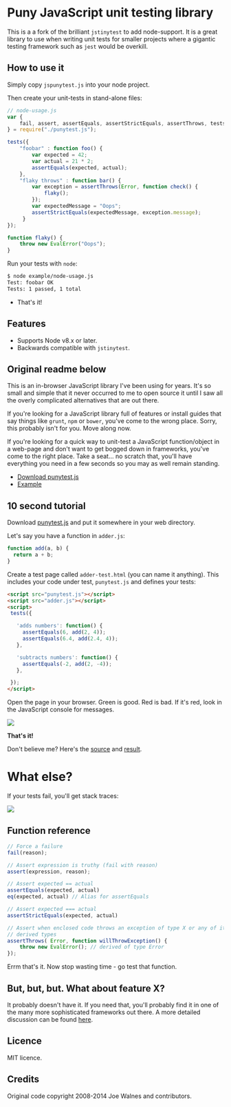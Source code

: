 Puny JavaScript unit testing library
=======================================

This is a a fork of the brilliant `jstinytest` to add node-support.
It is a great library to use when writing unit tests for smaller projects where a gigantic testing framework such as `jest` would be overkill.

## How to use it
Simply copy `jspunytest.js` into your node project.

Then create your unit-tests in stand-alone files:

```javascript
// node-usage.js
var {
    fail, assert, assertEquals, assertStrictEquals, assertThrows, tests
} = require("./punytest.js");

tests({
    "foobar" : function foo() {
        var expected = 42;
        var actual = 21 * 2;
        assertEquals(expected, actual);
    },
    "flaky throws" : function bar() {
        var exception = assertThrows(Error, function check() {
            flaky();
        });
        var expectedMessage = "Oops";
        assertStrictEquals(expectedMessage, exception.message);
     }
});

function flaky() {
    throw new EvalError("Oops");
}
```

Run your tests with `node`:

```bash
$ node example/node-usage.js
Test: foobar OK
Tests: 1 passed, 1 total
```

* That's it!

## Features
* Supports Node v8.x or later.
* Backwards compatible with `jstinytest`.

## Original readme below
This is an in-browser JavaScript library I've been using for years. It's so small and simple that it never occurred to me to open source it until I saw all the overly complicated alternatives that are out there.

If you're looking for a JavaScript library full of features or install guides that say things like `grunt`, `npm` or `bower`, you've come to the wrong place. Sorry, this probably isn't for you. Move along now.

If you're looking for a quick way to unit-test a JavaScript function/object in a web-page and don't want to get bogged down in frameworks, you've come to the right place. Take a seat... no scratch that, you'll have everything you need in a few seconds so you may as well remain standing.

*   [Download punytest.js](https://rawgit.com/ullenius/jspunytest/master/punytest.js)
*   [Example](https://github.com/ullenius/jspunytest/tree/master/example)

10 second tutorial
------------------

Download [punytest.js](https://rawgit.com/ullenius/jspunytest/master/punytest.js) and put it somewhere in your web directory.

Let's say you have a function in `adder.js`:

```javascript
function add(a, b) {
  return a + b;
}
```

Create a test page called `adder-test.html` (you can name it anything). This includes your code under test, `punytest.js` and defines your tests:

```html
<script src="punytest.js"></script>
<script src="adder.js"></script>
<script>
 tests({

   'adds numbers': function() {
     assertEquals(6, add(2, 4));
     assertEquals(6.4, add(2.4, 4));
   },

   'subtracts numbers': function() {
     assertEquals(-2, add(2, -4));
   },

 });
</script>
```

Open the page in your browser. Green is good. Red is bad. If it's red, look in the JavaScript console for messages.

![](./screenshots/results-green.png)

**That's it!**

Don't believe me? Here's the [source](https://github.com/ullenius/jspunytest/tree/master/example) and [result](https://rawgit.com/ullenius/jspunytest/master/example/adder-test.html).

What else?
==========

If your tests fail, you'll get stack traces:

![](./screenshots/results-red.png)

Function reference
------------------

```javascript
// Force a failure
fail(reason);

// Assert expression is truthy (fail with reason)
assert(expression, reason);

// Assert expected == actual
assertEquals(expected, actual)
eq(expected, actual) // Alias for assertEquals

// Assert expected === actual
assertStrictEquals(expected, actual)

// Assert when enclosed code throws an exception of type X or any of its
// derived types
assertThrows( Error, function willThrowException() {
    throw new EvalError(); // derived of type Error
});
```

Errm that's it. Now stop wasting time - go test that function.

But, but, but. What about feature X?
------------------------------------

It probably doesn't have it. If you need that, you'll probably find it in one of the many more sophisticated frameworks out there. A more detailed discussion can be found [here](http://www.pinterest.com/pin/61431982391077742/).

## Licence
MIT licence.

## Credits
Original code copyright 2008-2014 Joe Walnes and contributors.

